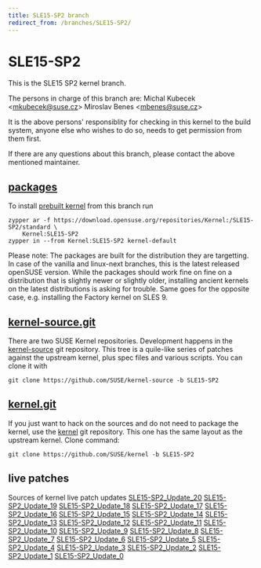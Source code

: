 ```yaml
---
title: SLE15-SP2 branch
redirect_from: /branches/SLE15-SP2/
---
```

# SLE15-SP2
This is the SLE15 SP2 kernel branch.

The persons in charge of this branch are:
Michal Kubecek <[mkubecek@suse.cz](mailto:mkubecek@suse.cz?subject=SLE15-SP2%20branch)>
Miroslav Benes <[mbenes@suse.cz](mailto:mbenes@suse.cz?subject=SLE15-SP2%20branch)>

It is the above persons' responsiblity for checking in this kernel to
the build system, anyone else who wishes to do so, needs to get
permission from them first.

If there are any questions about this branch, please contact the above
mentioned maintainer.


## [packages](https://download.opensuse.org/repositories/Kernel:/SLE15-SP2)
To install
[prebuilt kernel](https://download.opensuse.org/repositories/Kernel:/SLE15-SP2)
from this branch run

```
zypper ar -f https://download.opensuse.org/repositories/Kernel:/SLE15-SP2/standard \
    Kernel:SLE15-SP2
zypper in --from Kernel:SLE15-SP2 kernel-default
```

Please note: The packages are built for the distribution they are
targetting. In case of the vanilla and linux-next branches, this is the
latest released openSUSE version. While the packages should work fine on
fine on a distribution that is slightly newer or slightly older,
installing ancient kernels on the latest distributions is asking for
trouble. Same goes for the opposite case, e.g. installing the Factory
kernel on SLES 9.

## [kernel-source.git](https://github.com/SUSE/kernel-source/tree/SLE15-SP2)
There are two SUSE Kernel repositories. Development happens in the
[kernel-source](https://github.com/SUSE/kernel-source/tree/SLE15-SP2)
git repository. This tree is a quile-like series of patches against the
upstream kernel, plus spec files and various scripts. You can clone it
with

```
git clone https://github.com/SUSE/kernel-source -b SLE15-SP2
```

## [kernel.git](https://github.com/SUSE/kernel/tree/SLE15-SP2)
If you just want to hack on the sources and do not need to package the
kernel, use the [kernel](https://github.com/SUSE/kernel/tree/SLE15-SP2)
git repository. This one has the same layout as the upstream kernel. Clone
command:

```
git clone https://github.com/SUSE/kernel -b SLE15-SP2
```

## live patches
Sources of kernel live patch updates [SLE15-SP2_Update_20](https://github.com/SUSE/kernel-livepatch/tree/SLE15-SP2_Update_20) [SLE15-SP2_Update_19](https://github.com/SUSE/kernel-livepatch/tree/SLE15-SP2_Update_19) [SLE15-SP2_Update_18](https://github.com/SUSE/kernel-livepatch/tree/SLE15-SP2_Update_18) [SLE15-SP2_Update_17](https://github.com/SUSE/kernel-livepatch/tree/SLE15-SP2_Update_17) [SLE15-SP2_Update_16](https://github.com/SUSE/kernel-livepatch/tree/SLE15-SP2_Update_16) [SLE15-SP2_Update_15](https://github.com/SUSE/kernel-livepatch/tree/SLE15-SP2_Update_15) [SLE15-SP2_Update_14](https://github.com/SUSE/kernel-livepatch/tree/SLE15-SP2_Update_14) [SLE15-SP2_Update_13](https://github.com/SUSE/kernel-livepatch/tree/SLE15-SP2_Update_13) [SLE15-SP2_Update_12](https://github.com/SUSE/kernel-livepatch/tree/SLE15-SP2_Update_12) [SLE15-SP2_Update_11](https://github.com/SUSE/kernel-livepatch/tree/SLE15-SP2_Update_11) [SLE15-SP2_Update_10](https://github.com/SUSE/kernel-livepatch/tree/SLE15-SP2_Update_10) [SLE15-SP2_Update_9](https://github.com/SUSE/kernel-livepatch/tree/SLE15-SP2_Update_9) [SLE15-SP2_Update_8](https://github.com/SUSE/kernel-livepatch/tree/SLE15-SP2_Update_8) [SLE15-SP2_Update_7](https://github.com/SUSE/kernel-livepatch/tree/SLE15-SP2_Update_7) [SLE15-SP2_Update_6](https://github.com/SUSE/kernel-livepatch/tree/SLE15-SP2_Update_6) [SLE15-SP2_Update_5](https://github.com/SUSE/kernel-livepatch/tree/SLE15-SP2_Update_5) [SLE15-SP2_Update_4](https://github.com/SUSE/kernel-livepatch/tree/SLE15-SP2_Update_4) [SLE15-SP2_Update_3](https://github.com/SUSE/kernel-livepatch/tree/SLE15-SP2_Update_3) [SLE15-SP2_Update_2](https://github.com/SUSE/kernel-livepatch/tree/SLE15-SP2_Update_2) [SLE15-SP2_Update_1](https://github.com/SUSE/kernel-livepatch/tree/SLE15-SP2_Update_1) [SLE15-SP2_Update_0](https://github.com/SUSE/kernel-livepatch/tree/SLE15-SP2_Update_0)
